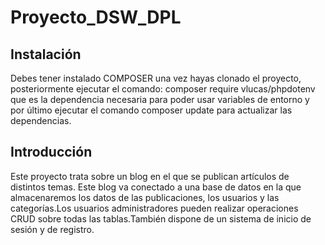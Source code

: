 # Proyecto_DSW_DPL
## Instalación
Debes tener instalado COMPOSER una vez hayas clonado el proyecto, posteriormente ejecutar el comando: composer require vlucas/phpdotenv que es la dependencia necesaria para poder usar variables de entorno y por último ejecutar el comando composer update para actualizar las dependencias. 
## Introducción
Este proyecto trata sobre un blog en el que se publican artículos de distintos temas. Este blog va conectado a una base de datos en la que almacenaremos los datos de las publicaciones, los usuarios y las categorías.Los usuarios administradores pueden realizar operaciones CRUD sobre todas las tablas.También dispone de un sistema de inicio de sesión y de registro.




